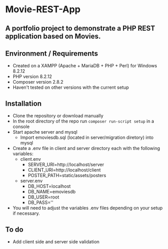 # Movie-REST-App

## A portfolio project to demonstrate a PHP REST application based on Movies. 

## Environment / Requirements
- Created on a XAMPP (Apache + MariaDB + PHP + Perl) for Windows 8.2.12
- PHP version 8.2.12
- Composer version 2.8.2
- Haven't tested on other versions with the current setup

## Installation
- Clone the repository or download manually
- In the root directory of the repo run `composer run-script setup` in a console
- Start apache server and mysql
    - Import emoviesdb.sql (located in server/migration diretory) into mysql
- Create a .env file in client and server directory each with the following variables:
    - client.env
        - SERVER_URI=http://localhost/server
        - CLIENT_URI=http://localhost/client
        - POSTER_PATH=static/assets/posters
    - server.env
        - DB_HOST=localhost
        - DB_NAME=emoviesdb
        - DB_USER=root
        - DB_PASS=''
- You will need to adjust the variables .env files depending on your setup if necessary.

## To do
- Add client side and server side validation